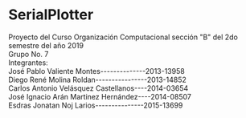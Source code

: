 # SerialPlotter
 Proyecto del Curso Organización Computacional sección "B" del 2do semestre del año 2019  
 Grupo No. 7  
 Integrantes:  
   José Pablo Valiente Montes--------------2013-13958  
   Diego René Molina Roldan----------------2013-14852  
   Carlos Antonio Velásquez Castellanos----2014-03654  
   José Ignacio Arán Martinez Hernández----2014-08507  
   Esdras Jonatan Noj Larios---------------2015-13699  


